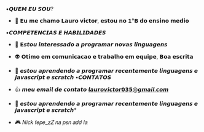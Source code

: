 •𝙌𝙐𝙀𝙈 𝙀𝙐 𝙎𝙊𝙐?
- 🫶 𝗘𝘂 𝗺𝗲 𝗰𝗵𝗮𝗺𝗼 𝗟𝗮𝘂𝗿𝗼 𝘃𝗶𝗰𝘁𝗼𝗿, 𝗲𝘀𝘁𝗼𝘂 𝗻𝗼 𝟭°𝗕 𝗱𝗼 𝗲𝗻𝘀𝗶𝗻𝗼 𝗺𝗲𝗱𝗶𝗼 


•𝘾𝙊𝙈𝙋𝙀𝙏𝙀𝙉𝘾𝙄𝘼𝙎 𝙀 𝙃𝘼𝘽𝙄𝙇𝙄𝘿𝘼𝘿𝙀𝙎
- 👀 𝗘𝙨𝙩𝙤𝙪 𝙞𝙣𝙩𝙚𝙧𝙚𝙨𝙨𝙖𝙙𝙤 𝙖 𝙥𝙧𝙤𝙜𝙧𝙖𝙢𝙖𝙧 𝙣𝙤𝙫𝙖𝙨 𝙡𝙞𝙣𝙜𝙪𝙖𝙜𝙚𝙣𝙨
- 👽 𝗢𝘁𝗶𝗺𝗼 𝗲𝗺 𝗰𝗼𝗺𝘂𝗻𝗶𝗰𝗮𝗰𝗮𝗼 𝗲 𝘁𝗿𝗮𝗯𝗮𝗹𝗵𝗼 𝗲𝗺 𝗲𝗾𝘂𝗶𝗽𝗲, 𝗕𝗼𝗮 𝗲𝘀𝗰𝗿𝗶𝘁𝗮 
- 🌱 𝙚𝙨𝙩𝙤𝙪 𝙖𝙥𝙧𝙚𝙣𝙙𝙚𝙣𝙙𝙤 𝙖 𝙥𝙧𝙤𝙜𝙧𝙖𝙢𝙖𝙧 𝙧𝙚𝙘𝙚𝙣𝙩𝙚𝙢𝙚𝙣𝙩𝙚 𝙡𝙞𝙣𝙜𝙪𝙖𝙜𝙚𝙣𝙨 𝙚 𝙟𝙖𝙫𝙖𝙨𝙘𝙧𝙞𝙥𝙩 𝙚 𝙨𝙘𝙧𝙖𝙩𝙘𝙝
•𝘾𝙊𝙉𝙏𝘼𝙏𝙊𝙎 

- 👍 𝙢𝙚𝙪 𝙚𝙢𝙖𝙞𝙡 𝙙𝙚 𝙘𝙤𝙣𝙩𝙖𝙩𝙤 𝙡𝙖𝙪𝙧𝙤𝙫𝙞𝙘𝙩𝙤𝙧𝟬𝟯𝟱@𝙜𝙢𝙖𝙞𝙡.𝙘𝙤𝙢
- 🌱 𝙚𝙨𝙩𝙤𝙪 𝙖𝙥𝙧𝙚𝙣𝙙𝙚𝙣𝙙𝙤 𝙖 𝙥𝙧𝙤𝙜𝙧𝙖𝙢𝙖𝙧 𝙧𝙚𝙘𝙚𝙣𝙩𝙚𝙢𝙚𝙣𝙩𝙚 𝙡𝙞𝙣𝙜𝙪𝙖𝙜𝙚𝙣𝙨 𝙚 𝙟𝙖𝙫𝙖𝙨𝙘𝙧𝙞𝙥𝙩 𝙚 𝙨𝙘𝙧𝙖𝙩𝙘𝙝*
- 🎮 𝑁𝑖𝑐𝑘 𝑓𝑒𝑝𝑒_𝑧𝑍 𝑛𝑎 𝑝𝑠𝑛 𝑎𝑑𝑑 𝑙𝑎






<!---
LauroVictor085/LauroVictor085 is a ✨ special ✨ repository because its `README.md` (this file) appears on your GitHub profile.
You can click the Preview link to take a look at your changes.
--->
